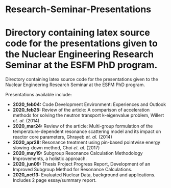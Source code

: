 # Research-Seminar-Presentations

Directory containing latex source code for the presentations given to the Nuclear Engineering Research Seminar at the ESFM PhD program. 
=======
Directory containing latex source code for the presentations given to the Nuclear Engineering Research Seminar at the ESFM PhD program.

Presentations available include:
 - **2020_feb04:** Code Development Environment: Experiences and Outlook
 - **2020_feb25:** Review of the article: A comparison of acceleration methods for solving the neutron transport k-eigenvalue problem, Willert *et. al.* (2014)
 - **2020_mar24:** Review of the article: Multi-group formulation of the temperature-dependent resonance scattering model and its impact on reactor core parameters, Ghrayeb *et. al.* (2014)
 - **2020_apr28:** Resonance treatment using pin-based pointwise energy slowing-down method, Choi *et. al.* (2017)
 - **2020_may19:** Subgroup Resonance Calculation Methodology Improvements, a holistic approach. 
 - **2020_jun09:** Thesis Project Progress Report, Development of an Improved Subgroup Method for Resonance Calculations.
 - **2020_oct13:** Evaluated Nuclear Data, background and applications. Includes 2 page essay/summary report. 
